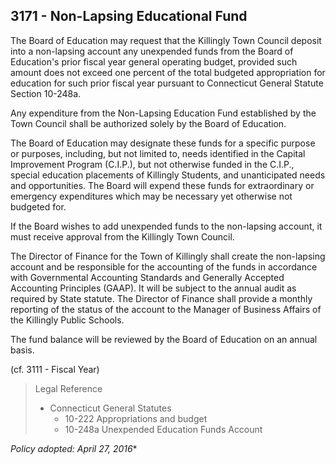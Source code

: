 ## 3171 - Non-Lapsing Educational Fund

The Board of Education may request that the Killingly Town Council deposit into a non-lapsing account any unexpended funds from the Board of Education's prior fiscal year general operating budget, provided such amount does not exceed one percent of the total budgeted appropriation for education for such prior fiscal year pursuant to Connecticut General Statute Section 10-248a.

Any expenditure from the Non-Lapsing Education Fund established by the Town Council shall be authorized solely by the Board of Education.

The Board of Education may designate these funds for a specific purpose or purposes, including, but not limited to, needs identified in the Capital Improvement Program (C.I.P.), but not otherwise funded in the C.I.P., special education placements of Killingly Students, and unanticipated needs and opportunities. The Board will expend these funds for extraordinary or emergency expenditures which may be necessary yet otherwise not budgeted for.

If the Board wishes to add unexpended funds to the non-lapsing account, it must receive approval from the Killingly Town Council.

The Director of Finance for the Town of Killingly shall create the non-lapsing account and be responsible for the accounting of the funds in accordance with Governmental Accounting Standards and Generally Accepted Accounting Principles (GAAP). It will be subject to the annual audit as required by State statute. The Director of Finance shall provide a monthly reporting of the status of the account to the Manager of Business Affairs of the Killingly Public Schools.

The fund balance will be reviewed by the Board of Education on an annual basis. 

(cf. 3111 - Fiscal Year)

> Legal Reference
> 
> * Connecticut General Statutes
>   * 10-222 Appropriations and budget
>   * 10-248a Unexpended Education Funds Account

*Policy adopted:  April 27, 2016**

